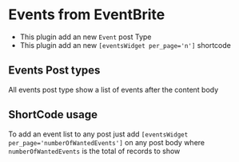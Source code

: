 # Events from EventBrite 
- This plugin add an new `Event` post Type
- This plugin add an new `[eventsWidget per_page='n']` shortcode
## Events Post types
All events post type  show a list of events after the content body

## ShortCode usage
To add an event list to any post just add `[eventsWidget per_page='numberOfWantedEvents']` on any post body where `numberOfWantedEvents` is the total of records to show